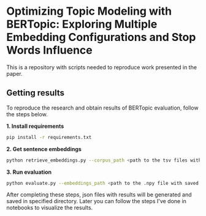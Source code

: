 # Optimizing Topic Modeling with BERTopic: Exploring Multiple Embedding Configurations and Stop Words Influence

This is a repository with scripts needed to reproduce work presented in the paper.

## Getting results
To reproduce the research and obtain results of BERTopic evaluation, follow the steps below.

**1. Install requirements**
```bash
pip install -r requirements.txt
```

**2. Get sentence embeddings**
```bash
python retrieve_embeddings.py --corpus_path <path to the tsv files with texts> --embedding_model_name <Hugging Face name of the model> --dataset_name <name for saving purpose>
```

**3. Run evaluation**
```bash
python evaluate.py --embeddings_path <path to the .npy file with saved embeddings> --results_save_path <path to save results> --n_of_runs <number of runs for single combination> --dataset_name <name of the directory where .tsv file with corpus is stored>
```

After completing these steps, json files with results will be generated and saved in specified directory. Later you can follow the steps I've done in notebooks to visualize the results.

